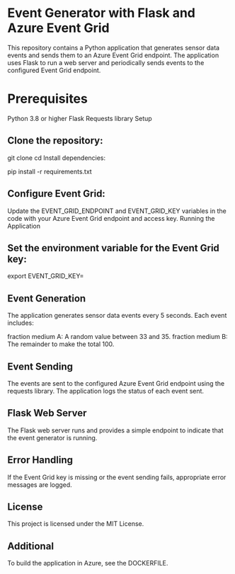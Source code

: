 # Event Generator with Flask and Azure Event Grid

This repository contains a Python application that generates sensor data events and sends them to an Azure Event Grid endpoint. The application uses Flask to run a web server and periodically sends events to the configured Event Grid endpoint.

# Prerequisites

Python 3.8 or higher
Flask
Requests library
Setup

## Clone the repository:

git clone <repository-url>
cd <repository-directory>
Install dependencies:

pip install -r requirements.txt
## Configure Event Grid:

Update the EVENT_GRID_ENDPOINT and EVENT_GRID_KEY variables in the code with your Azure Event Grid endpoint and access key.
Running the Application

## Set the environment variable for the Event Grid key:

export EVENT_GRID_KEY=<your-event-grid-key>

## Event Generation

The application generates sensor data events every 5 seconds. Each event includes:

fraction medium A: A random value between 33 and 35.
fraction medium B: The remainder to make the total 100.
## Event Sending

The events are sent to the configured Azure Event Grid endpoint using the requests library. The application logs the status of each event sent.

## Flask Web Server

The Flask web server runs and provides a simple endpoint to indicate that the event generator is running.

## Error Handling

If the Event Grid key is missing or the event sending fails, appropriate error messages are logged.

## License

This project is licensed under the MIT License.

## Additional

To build the application in Azure, see the DOCKERFILE.
